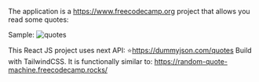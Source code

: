 The application is a https://www.freecodecamp.org project that allows you read some quotes:

Sample:
![quotes](https://github.com/LysenkoDenys/Random-Quote-Machine/assets/105970854/b38c464c-e9e6-4652-9931-2c240a1bd73f)

This React JS project uses next API: ⭐https://dummyjson.com/quotes
Build with TailwindCSS.
It is functionally similar to: https://random-quote-machine.freecodecamp.rocks/
